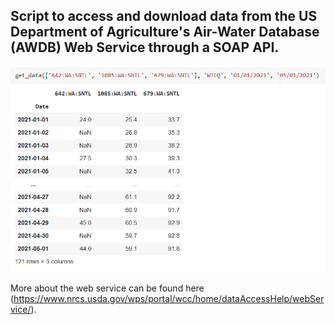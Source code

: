 ## Script to access and download data from the US Department of Agriculture's Air-Water Database (AWDB) Web Service through a SOAP API.


![hydroadmindashboard](/get_data_example.png)

More about the web service can be found here (https://www.nrcs.usda.gov/wps/portal/wcc/home/dataAccessHelp/webService/).

